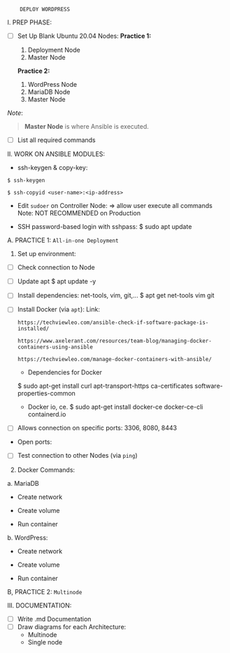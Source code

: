 		DEPLOY WORDPRESS

I. PREP PHASE:

- [ ] Set Up Blank Ubuntu 20.04 Nodes:
	**Practice 1:**
	1. Deployment Node
	2. Master Node

	**Practice 2:**
	1. WordPress Node
	2. MariaDB Node
	3. Master Node


*Note*:
> **Master Node** is where Ansible is executed.

- [ ] List all required commands


II. WORK ON ANSIBLE MODULES:

- ssh-keygen & copy-key:
````
$ ssh-keygen

$ ssh-copyid <user-name>:<ip-address>
````

- Edit `sudoer` on Controller Node:
=> allow user execute all commands
	Note: NOT RECOMMENDED on Production
<user> 

- SSH password-based login with sshpass:
$ sudo apt update

A. PRACTICE 1: `All-in-one Deployment`

1. Set up environment:
- [ ] Check connection to Node  

- [ ] Update apt
	$ apt update -y

- [ ] Install dependencies: net-tools, vim, git,...
	$ apt get net-tools vim git 

- [ ] Install Docker (via `apt`):
	Link:
	````
	https://techviewleo.com/ansible-check-if-software-package-is-installed/
	````
		
	````
	https://www.axelerant.com/resources/team-blog/managing-docker-containers-using-ansible
	`````

	````
	https://techviewleo.com/manage-docker-containers-with-ansible/
	````


	+ Dependencies for Docker 

	$ sudo apt-get install curl apt-transport-https ca-certificates software-properties-common

	+ Docker io, ce. 
	$ sudo apt-get install docker-ce docker-ce-cli containerd.io

- [ ] Allows connection on specific ports: 3306, 8080, 8443
+ Open ports:
	

- [ ] Test connection to other Nodes (via `ping`)

2. Docker Commands:

a. MariaDB 
- Create network

- Create volume

- Run container

b. WordPress:
- Create network

- Create volume

- Run container

B, PRACTICE 2: `Multinode`



III. DOCUMENTATION:
- [ ] Write .md Documentation
- [ ] Draw diagrams for each Architecture:
	+ Multinode 
	+ Single node
